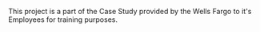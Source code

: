 This project is a part of the Case Study provided by the Wells Fargo to it's Employees for training purposes. 
